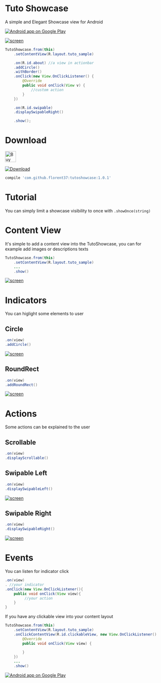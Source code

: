 # Tuto Showcase

A simple and Elegant Showcase view for Android

<a href="https://play.google.com/store/apps/details?id=com.github.florent37.florent.champigny">
  <img alt="Android app on Google Play" src="https://developer.android.com/images/brand/en_app_rgb_wo_45.png" />
</a>

[![screen](https://raw.githubusercontent.com/florent37/TutoShowcase/master/media/sample.png)](https://github.com/florent37/TutoShowcase)

```java
TutoShowcase.from(this)
    .setContentView(R.layout.tuto_sample)

    .on(R.id.about) //a view in actionbar
    .addCircle()
    .withBorder()
    .onClick(new View.OnClickListener() {
        @Override
        public void onClick(View v) {
            //custom action
        }
    })

    .on(R.id.swipable)
    .displaySwipableRight()

    .show();
```

# Download

<a href='https://ko-fi.com/A160LCC' target='_blank'><img height='36' style='border:0px;height:36px;' src='https://az743702.vo.msecnd.net/cdn/kofi1.png?v=0' border='0' alt='Buy Me a Coffee at ko-fi.com' /></a>

[ ![Download](https://api.bintray.com/packages/florent37/maven/TutoShowcase/images/download.svg) ](https://bintray.com/florent37/maven/TutoShowcase/_latestVersion)

```groovy
compile 'com.github.florent37:tutoshowcase:1.0.1'
```

# Tutorial

You can simply limit a showcase visibility to once with `.showOnce(string)`

# Content View

It's simple to add a content view into the TutoShowcase,
you can for example add images or descriptions texts

```java
TutoShowcase.from(this)
    .setContentView(R.layout.tuto_sample)
    ...
    .show()
```

[![screen](https://raw.githubusercontent.com/florent37/TutoShowcase/master/media/content.png)](https://github.com/florent37/TutoShowcase)

# Indicators

You can higlight some elements to user

## Circle

```java
.on(view)
.addCircle()
```

[![screen](https://raw.githubusercontent.com/florent37/TutoShowcase/master/media/circle.png)](https://github.com/florent37/TutoShowcase)

## RoundRect

```java
.on(view)
.addRoundRect()
```

[![screen](https://raw.githubusercontent.com/florent37/TutoShowcase/master/media/roundrect.png)](https://github.com/florent37/TutoShowcase)

# Actions

Some actions can be explained to the user

## Scrollable

```java
.on(view)
.displayScrollable()
```

## Swipable Left

```java
.on(view)
.displaySwipableLeft()
```

[![screen](https://raw.githubusercontent.com/florent37/TutoShowcase/master/media/swipeLeft.gif)](https://github.com/florent37/TutoShowcase)

## Swipable Right

```java
.on(view)
.displaySwipableRight()
```

[![screen](https://raw.githubusercontent.com/florent37/TutoShowcase/master/media/swipeRight.gif)](https://github.com/florent37/TutoShowcase)

# Events

You can listen for indicator click

```java
.on(view)
. //your indicator
.onClick(new View.OnClickListener(){
    public void onClick(View view){
         //your action
    }
}
```

If you have any clickable view into your content layout 

```java
TutoShowcase.from(this)
    .setContentView(R.layout.tuto_sample)
    .onClickContentView(R.id.clickableView, new View.OnClickListener() {
        @Override
        public void onClick(View view) {
                            
        }
    })
    ...
    .show()
```

<a href="https://play.google.com/store/apps/details?id=com.github.florent37.florent.champigny">
  <img alt="Android app on Google Play" src="https://developer.android.com/images/brand/en_app_rgb_wo_45.png" />
</a>
